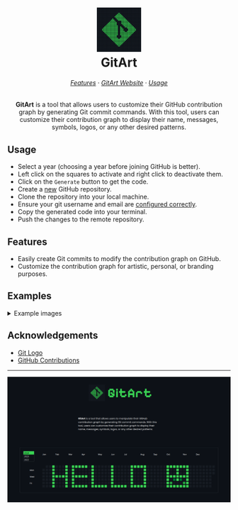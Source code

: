 <h1 align="center">
	<img src="/public/assets/logo.svg" alt="Logo" width="100" height="100">
  <br/>
	GitArt
</h1>

<h6 align="center">
  <a href="#features">Features</a>
  ·
  <a href="https://sameemul-haque.github.io/GitArt/">GitArt Website</a>
  ·
  <a href="#usage">Usage</a>
</h6>

<p align="center">
  <b>GitArt</b> is a tool that allows users to customize their GitHub contribution graph by generating Git commit commands. With this tool, users can customize their contribution graph to display their name, messages, symbols, logos, or any other desired patterns.
</p>

## Usage

- Select a year (choosing a year before joining GitHub is better).
- Left click on the squares to activate and right click to deactivate them.
- Click on the `Generate` button to get the code.
- Create a [new](https://github.com/new) GitHub repository.
- Clone the repository into your local machine.
- Ensure your git username and email are [configured correctly](https://docs.github.com/en/account-and-profile/setting-up-and-managing-your-github-profile/managing-contribution-settings-on-your-profile/why-are-my-contributions-not-showing-up-on-my-profile#your-local-git-commit-email-isnt-connected-to-your-account).
- Copy the generated code into your terminal.
- Push the changes to the remote repository.


## Features

- Easily create Git commits to modify the contribution graph on GitHub.
- Customize the contribution graph for artistic, personal, or branding purposes.

## Examples
<details>
    <summary>Example images</summary>

<br>

![hello](public/assets/examples/hello.png)

![gitart](public/assets/examples/gitart.png)

![sameemul](public/assets/examples/sameemul.png)

![i_use_arch_btw](public/assets/examples/i_use_arch_btw.png)

<!--  ![your_image](public/assets/examples/your_image.png)  -->

</details>

## Acknowledgements

- [Git Logo](https://git-scm.com/downloads/logos)
- [GitHub Contributions](https://docs.github.com/en/account-and-profile/setting-up-and-managing-your-github-profile/managing-contribution-settings-on-your-profile/viewing-contributions-on-your-profile)

---

![preview](/public/banner.png "preview")
